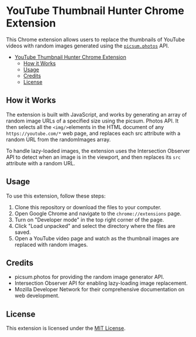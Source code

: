 # YouTube Thumbnail Hunter Chrome Extension

This Chrome extension allows users to replace the thumbnails of YouTube videos
with random images generated using the [`picsum.photos`](https://picsum.photos/)
API.

<!--toc:start-->

- [YouTube Thumbnail Hunter Chrome Extension](#youtube-thumbnail-hunter-chrome-extension)
  - [How it Works](#how-it-works)
  - [Usage](#usage)
  - [Credits](#credits)
  - [License](#license)
  <!--toc:end-->

## How it Works

The extension is built with JavaScript, and works by generating an array of
random image URLs of a specified size using the picsum. Photos API.
It then selects all the `<img/>`elements in the HTML document of any
`https://youtube.com/*` web page, and replaces each src attribute with a
random URL from the randomImages array.

To handle lazy-loaded images, the extension uses the Intersection Observer API
to detect when an image is in the viewport, and then replaces its
`src` attribute with a random URL.

<!--TODO-->
<!-- The extension is encapsulated in an IIFE to prevent namespace pollution and -->
<!-- conflicts with other scripts on the page. -->
<!-- The module exports a single function startYoutubeImageReplacer() which starts the -->
<!-- observer and initializes the image replacement process for existing images. -->

## Usage

To use this extension, follow these steps:

1. Clone this repository or download the files to your computer.
2. Open Google Chrome and navigate to the `chrome://extensions` page.
3. Turn on "Developer mode" in the top right corner of the page.
4. Click "Load unpacked" and select the directory where the files are saved.
5. Open a YouTube video page and watch as the thumbnail images are replaced
   with random images.

<!-- FUTURE: Chrome Web Store. -->
<!-- - Install the extension from the Chrome Web Store.  -->
<!-- - Navigate to any `https://youtube.com/*` page. -->
<!-- - Enjoy the new random thumbnails! -->

## Credits

- picsum.photos for providing the random image generator API.
- Intersection Observer API for enabling lazy-loading image replacement.
- Mozilla Developer Network for their comprehensive documentation on web development.

## License

This extension is licensed under the [MIT License](LICENSE).
